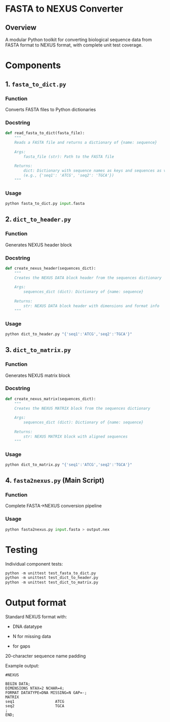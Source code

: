 # FASTA to NEXUS Converter

## Overview
A modular Python toolkit for converting biological sequence data from FASTA format to NEXUS format, with complete unit test coverage.

# Components

## 1. `fasta_to_dict.py`

### Function
Converts FASTA files to Python dictionaries

### Docstring
```py
def read_fasta_to_dict(fasta_file):
    """
    Reads a FASTA file and returns a dictionary of {name: sequence}
    
    Args:
        fasta_file (str): Path to the FASTA file
        
    Returns:
        dict: Dictionary with sequence names as keys and sequences as values
        (e.g., {'seq1': 'ATCG', 'seq2': 'TGCA'})
    """
```

### Usage
```py
python fasta_to_dict.py input.fasta
```

## 2. `dict_to_header.py`

### Function
Generates NEXUS header block

### Docstring
```py
def create_nexus_header(sequences_dict):
    """
    Creates the NEXUS DATA block header from the sequences dictionary
    
    Args:
        sequences_dict (dict): Dictionary of {name: sequence}
        
    Returns:
        str: NEXUS DATA block header with dimensions and format info
    """
```

### Usage
```py
python dict_to_header.py "{'seq1':'ATCG','seq2':'TGCA'}"
```

## 3. `dict_to_matrix.py`

### Function
Generates NEXUS matrix block

### Docstring
```py
def create_nexus_matrix(sequences_dict):
    """
    Creates the NEXUS MATRIX block from the sequences dictionary
    
    Args:
        sequences_dict (dict): Dictionary of {name: sequence}
        
    Returns:
        str: NEXUS MATRIX block with aligned sequences
    """
```

### Usage
```py
python dict_to_matrix.py "{'seq1':'ATCG','seq2':'TGCA'}"
```


## 4. `fasta2nexus.py` (Main Script)

### Function
Complete FASTA→NEXUS conversion pipeline

### Usage
```py
python fasta2nexus.py input.fasta > output.nex
```

# Testing
Individual component tests:
```py
python -m unittest test_fasta_to_dict.py
python -m unittest test_dict_to_header.py
python -m unittest test_dict_to_matrix.py
```

# Output format
Standard NEXUS format with:

- DNA datatype

- N for missing data

- for gaps

20-character sequence name padding

Example output:
```
#NEXUS

BEGIN DATA;
DIMENSIONS NTAX=2 NCHAR=4;
FORMAT DATATYPE=DNA MISSING=N GAP=-;
MATRIX
seq1                  ATCG
seq2                  TGCA
;
END;
```
